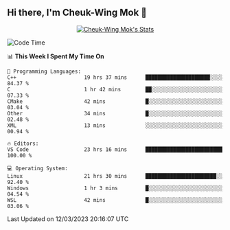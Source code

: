 ## Hi there, I'm Cheuk-Wing Mok 👋

<!--
**mozro0327/mozro0327** is a ✨ _special_ ✨ repository because its `README.md` (this file) appears on your GitHub profile.

Here are some ideas to get you started:

- 🔭 I’m currently working on ...
- 🌱 I’m currently learning ...
- 👯 I’m looking to collaborate on ...
- 🤔 I’m looking for help with ...
- 💬 Ask me about ...
- 📫 How to reach me: ...
- 😄 Pronouns: ...
- ⚡ Fun fact: ...
-->

<p align="center">
  <a href="https://github.com/mozro0327" class="rich-diff-level-one">
    <img src="https://github-readme-stats.vercel.app/api?username=mozro0327&title_color=333&text_color=777" alt="Cheuk-Wing Mok's Stats" >
    <!-- &hide=issues
    <img src="https://github-readme-stats.vercel.app/api?username=mozro0327&hide=issues&title_color=333&text_color=777" alt="Cheuk-Wing Mok's Stats" >
    -->
  </a>
</p>

<!--START_SECTION:waka-->
![Code Time](http://img.shields.io/badge/Code%20Time-1%2C260%20hrs%208%20mins-blue)

📊 **This Week I Spent My Time On** 

```text
💬 Programming Languages: 
C++                      19 hrs 37 mins      █████████████████████░░░░   84.37 % 
C                        1 hr 42 mins        ██░░░░░░░░░░░░░░░░░░░░░░░   07.33 % 
CMake                    42 mins             █░░░░░░░░░░░░░░░░░░░░░░░░   03.04 % 
Other                    34 mins             █░░░░░░░░░░░░░░░░░░░░░░░░   02.48 % 
XML                      13 mins             ░░░░░░░░░░░░░░░░░░░░░░░░░   00.94 % 

🔥 Editors: 
VS Code                  23 hrs 16 mins      █████████████████████████   100.00 % 

💻 Operating System: 
Linux                    21 hrs 30 mins      ███████████████████████░░   92.40 % 
Windows                  1 hr 3 mins         █░░░░░░░░░░░░░░░░░░░░░░░░   04.54 % 
WSL                      42 mins             █░░░░░░░░░░░░░░░░░░░░░░░░   03.06 % 
```


 Last Updated on 12/03/2023 20:16:07 UTC
<!--END_SECTION:waka-->
